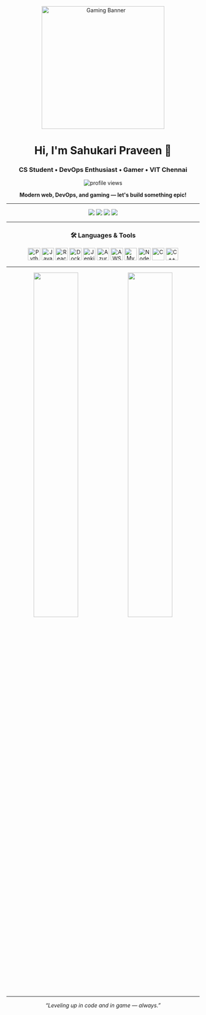 <!-- Sleek & Professional GitHub Profile README for Sahukari Praveen -->

<!-- Compact banner GIF (optimized for size and loading) -->
<p align="center">
  <img src="https://media.giphy.com/media/3o6ZtpxSZbQRRnwCKQ/giphy.gif" width="320" alt="Gaming Banner" />
</p>

<h1 align="center">Hi, I'm Sahukari Praveen 👋</h1>
<h3 align="center">CS Student • DevOps Enthusiast • Gamer • VIT Chennai</h3>

<p align="center">
  <img src="https://komarev.com/ghpvc/?username=sahukari-praveen&label=Profile%20views&color=00bfff&style=flat" alt="profile views" />
</p>

<p align="center">
  <b>Modern web, DevOps, and gaming — let's build something epic!</b>
</p>

---

<!-- Contact & Socials -->
<p align="center">
  <a href="mailto:praveensahukari@gmail.com"><img src="https://img.shields.io/badge/Email-D14836?style=flat-square&logo=gmail&logoColor=white"/></a>
  <a href="https://www.linkedin.com/in/sahukari-praveen" target="_blank"><img src="https://img.shields.io/badge/LinkedIn-0077B5?style=flat-square&logo=linkedin&logoColor=white"/></a>
  <a href="https://leetcode.com/praveensahukari" target="_blank"><img src="https://img.shields.io/badge/LeetCode-FFA116?style=flat-square&logo=leetcode&logoColor=black"/></a>
  <a href="https://www.hackerrank.com/praveensahukari" target="_blank"><img src="https://img.shields.io/badge/HackerRank-2EC866?style=flat-square&logo=hackerrank&logoColor=white"/></a>
</p>

---

<!-- Tech stack with reliable icons -->
<h3 align="center">🛠️ Languages & Tools</h3>
<p align="center">
  <img src="https://cdn.jsdelivr.net/gh/devicons/devicon/icons/python/python-original.svg" width="32" alt="Python"/>
  <img src="https://cdn.jsdelivr.net/gh/devicons/devicon/icons/java/java-original.svg" width="32" alt="Java"/>
  <img src="https://cdn.jsdelivr.net/gh/devicons/devicon/icons/react/react-original.svg" width="32" alt="React"/>
  <img src="https://cdn.jsdelivr.net/gh/devicons/devicon/icons/docker/docker-original.svg" width="32" alt="Docker"/>
  <img src="https://cdn.jsdelivr.net/gh/devicons/devicon/icons/jenkins/jenkins-original.svg" width="32" alt="Jenkins"/>
  <img src="https://cdn.jsdelivr.net/gh/devicons/devicon/icons/azure/azure-original.svg" width="32" alt="Azure"/>
  <img src="https://cdn.jsdelivr.net/gh/devicons/devicon/icons/amazonwebservices/amazonwebservices-original.svg" width="32" alt="AWS"/>
  <img src="https://cdn.jsdelivr.net/gh/devicons/devicon/icons/mysql/mysql-original.svg" width="32" alt="MySQL"/>
  <img src="https://cdn.jsdelivr.net/gh/devicons/devicon/icons/nodejs/nodejs-original.svg" width="32" alt="NodeJS"/>
  <img src="https://cdn.jsdelivr.net/gh/devicons/devicon/icons/c/c-original.svg" width="32" alt="C"/>
  <img src="https://cdn.jsdelivr.net/gh/devicons/devicon/icons/cplusplus/cplusplus-original.svg" width="32" alt="C++"/>
</p>

---

<!-- GitHub stats with modern theme, compact for loading -->
<p align="center">
  <img src="https://github-readme-stats.vercel.app/api?username=sahukari-praveen&show_icons=true&theme=tokyonight&hide_border=true" width="48%" />
  <img src="https://github-readme-stats.vercel.app/api/top-langs/?username=sahukari-praveen&layout=compact&theme=tokyonight&hide_border=true" width="48%" />
</p>

---

<!-- Short gaming quote, no GIF for speed -->
<p align="center"><i>“Leveling up in code and in game — always.”</i></p>
